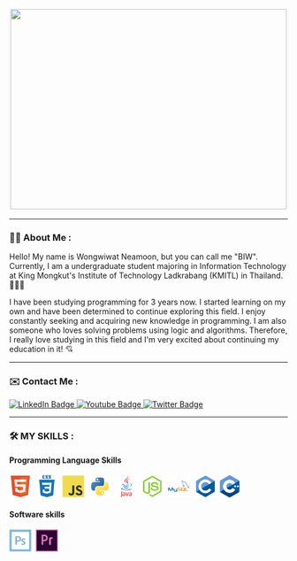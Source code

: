 
<div align="center">
  <img src="https://media.giphy.com/media/VzGQrj8sLH4GLcSiG1/giphy.gif" width="500" height="362"/>
</div>

---
### :man_technologist: About Me :
Hello! My name is Wongwiwat Neamoon, but you can call me "BIW". Currently, I am a undergraduate student majoring in Information Technology at King Mongkut's Institute of Technology Ladkrabang (KMITL) in Thailand. 🧑🏻‍💻

I have been studying programming for 3 years now. I started learning on my own and have been determined to continue exploring this field. I enjoy constantly seeking and acquiring new knowledge in programming. I am also someone who loves solving problems using logic and algorithms. Therefore, I really love studying in this field and I'm very excited about continuing my education in it! 💘

---
### :envelope: Contact Me :
<div id="badges">
  <a href="your-linkedin-URL">
    <img src="https://img.shields.io/badge/Facebook-blue?style=for-the-badge&logo=facebook&logoColor=white" alt="LinkedIn Badge"/>
  </a>
  <a href="your-youtube-URL">
    <img src="https://img.shields.io/badge/instagram-deeppink?style=for-the-badge&logo=instagram&logoColor=white" alt="Youtube Badge"/>
  </a>
  <a href="your-twitter-URL">
    <img src="https://img.shields.io/badge/LinkedIn-blue?style=for-the-badge&logo=linkedin&logoColor=white" alt="Twitter Badge"/>
  </a>
</div>


---

### :hammer_and_wrench: MY SKILLS :
#### Programming Language Skills
<div>
  <img src="https://github.com/devicons/devicon/blob/master/icons/html5/html5-original.svg" title="HTML5" alt="HTML" width="40" height="40"/>&nbsp;
  <img src="https://github.com/devicons/devicon/blob/master/icons/css3/css3-plain-wordmark.svg"  title="CSS3" alt="CSS" width="40" height="40"/>&nbsp;
  <img src="https://github.com/devicons/devicon/blob/master/icons/javascript/javascript-original.svg" title="JavaScript" alt="JavaScript" width="40" height="40"/>&nbsp;
  <img src="https://github.com/devicons/devicon/blob/master/icons/python/python-original.svg" title="Python"  alt="Python" width="40" height="40"/>&nbsp;
  <img src="https://github.com/devicons/devicon/blob/master/icons/java/java-original-wordmark.svg" title="Java" alt="Java" width="40" height="40"/>&nbsp;
  <img src="https://github.com/devicons/devicon/blob/master/icons/nodejs/nodejs-original.svg" title="NodeJS" alt="NodeJS" width="40" height="40"/>&nbsp;
  <img src="https://github.com/devicons/devicon/blob/master/icons/mysql/mysql-original-wordmark.svg" title="MySQL"  alt="MySQL" width="40" height="40"/>&nbsp;
  <img src="https://github.com/devicons/devicon/blob/master/icons/c/c-original.svg" title="C" alt="C" width="40" height="40"/>
  <img src="https://github.com/devicons/devicon/blob/master/icons/cplusplus/cplusplus-original.svg" title="Cplus" alt="Cplus" width="40" height="40"/>

 #### Software skills
<div>
  <img src="https://github.com/devicons/devicon/blob/master/icons/photoshop/photoshop-line.svg" title="photoshop," alt="photoshop", width="40" height="40"/>&nbsp;
  <img src="https://github.com/devicons/devicon/blob/master/icons/premierepro/premierepro-original.svg" title="premierepro," alt="premierepro", width="40" height="40"/>&nbsp;

</div>

